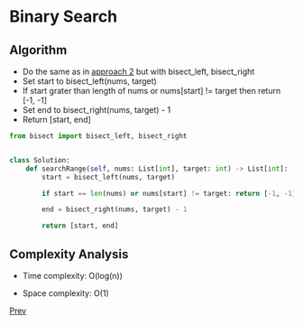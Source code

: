 # Binary Search

## Algorithm

* Do the same as in [approach 2](solution2.md) but with bisect_left, bisect_right
* Set start to bisect_left(nums, target)
* If start grater than length of nums or nums[start] != target then return [-1, -1]
* Set end to bisect_right(nums, target) - 1
* Return [start, end]

```python
from bisect import bisect_left, bisect_right


class Solution:
    def searchRange(self, nums: List[int], target: int) -> List[int]:
        start = bisect_left(nums, target)

        if start == len(nums) or nums[start] != target: return [-1, -1]

        end = bisect_right(nums, target) - 1

        return [start, end]
```

## Complexity Analysis

* Time complexity: O(log(n))

* Space complexity: O(1)

[Prev](solution2.md)